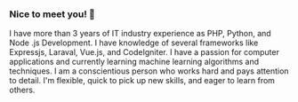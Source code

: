 ### Nice to meet you! 👋

I have more than 3 years of IT industry experience as PHP, Python, and Node .js Development. I have knowledge of several frameworks like Expressjs, Laraval, Vue.js, and CodeIgniter. I have a passion for computer applications and currently learning machine learning algorithms and techniques. I am a conscientious person who works hard and pays attention to detail. I'm flexible, quick to pick up new skills, and eager to learn from others. 
